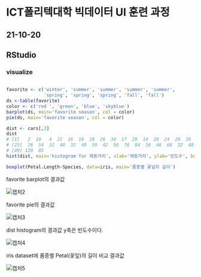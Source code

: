 # ICT폴리텍대학 빅데이터 UI 훈련 과정

## 21-10-20

## RStudio

### visualize

```r

favorite <- c('winter', 'summer', 'summer', 'summer', 'summer', 
              'spring', 'spring', 'spring', 'fall', 'fall')
ds <-table(favorite)
color <- c('red ', 'green', 'blue', 'skyblue')
barplot(ds, main='favorite season', col = color)
pie(ds, main='favorite season', col = color)

dist <- cars[,2]
dist
# [1]   2  10   4  22  16  10  18  26  34  17  28  14  20  24  28  26  34  34  46  26  36  60  80  20
# [25]  26  54  32  40  32  40  50  42  56  76  84  36  46  68  32  48  52  56  64  66  54  70  92  93
# [49] 120  85
hist(dist, main='histogram for 제동거리', xlab='제동거리', ylab='빈도수', border='blue', col='green', las=2, breaks=5)

boxplot(Petal.Length~Species, data=iris, main='품종별 꽃잎의 길이')
```

favorite barplot의 결과값

![캡처2](https://user-images.githubusercontent.com/76871728/138038197-a22b1c44-0054-488f-8851-2cde65b3ff88.PNG)

favorite pie의 결과값

![캡처3](https://user-images.githubusercontent.com/76871728/138038198-36b29022-efd2-45bf-bb39-f1f2c775555a.PNG)

dist histogram의 결과값 y축은 빈도수이다.

![캡처4](https://user-images.githubusercontent.com/76871728/138038201-e95ae8f0-6e74-4eb0-bfdc-7aa4e98b003b.PNG)

iris dataset에 품종별 Petal(꽃잎)의 길이 비교 결과값

![캡처5](https://user-images.githubusercontent.com/76871728/138040631-915647f3-faed-4628-9352-9adce525df3d.PNG)
